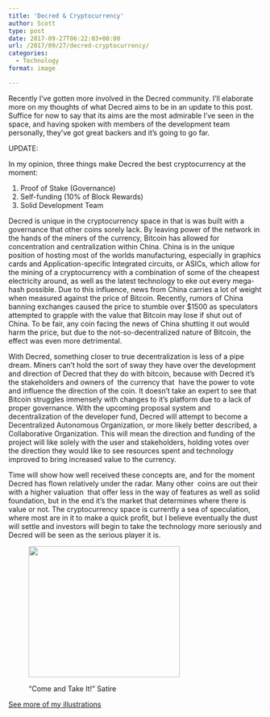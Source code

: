 ```yaml
---
title: 'Decred & Cryptocurrency'
author: Scott
type: post
date: 2017-09-27T06:22:03+00:00
url: /2017/09/27/decred-cryptocurrency/
categories:
  - Technology
format: image

---
```

Recently I&#8217;ve gotten more involved in the Decred community. I&#8217;ll elaborate more on my thoughts of what Decred aims to be in an update to this post. Suffice for now to say that its aims are the most admirable I&#8217;ve seen in the space, and having spoken with members of the development team personally, they&#8217;ve got great backers and it&#8217;s going to go far.

UPDATE:

In my opinion, three things make Decred the best cryptocurrency at the moment:

  1. Proof of Stake (Governance)
  2. Self-funding (10% of Block Rewards)
  3. Solid Development Team

Decred is unique in the cryptocurrency space in that is was built with a governance that other coins sorely lack. By leaving power of the network in the hands of the miners of the currency, Bitcoin has allowed for concentration and centralization within China. China is in the unique position of hosting most of the worlds manufacturing, especially in graphics cards and Application-specific Integrated circuits, or ASICs, which allow for the mining of a cryptocurrency with a combination of some of the cheapest electricity around, as well as the latest technology to eke out every mega-hash possible. Due to this influence, news from China carries a lot of weight when measured against the price of Bitcoin. Recently, rumors of China banning exchanges caused the price to stumble over $1500 as speculators attempted to grapple with the value that Bitcoin may lose if shut out of China. To be fair, any coin facing the news of China shutting it out would harm the price, but due to the not-so-decentralized nature of Bitcoin, the effect was even more detrimental.

With Decred, something closer to true decentralization is less of a pipe dream. Miners can&#8217;t hold the sort of sway they have over the development and direction of Decred that they do with bitcoin, because with Decred it&#8217;s the stakeholders and owners of  the currency that  have the power to vote and influence the direction of the coin. It doesn&#8217;t take an expert to see that Bitcoin struggles immensely with changes to it&#8217;s platform due to a lack of proper governance. With the upcoming proposal system and decentralization of the developer fund, Decred will attempt to become a Decentralized Autonomous Organization, or more likely better described, a Collaborative Organization. This will mean the direction and funding of the project will like solely with the user and stakeholders, holding votes over  the direction they would like to see resources spent and technology improved to bring increased value to the currency.

Time will show how well received these concepts are, and for the moment Decred has flown relatively under the radar. Many other  coins are out their with a higher valuation  that offer less in the way of features as well as solid foundation, but in the end it&#8217;s the market that determines where there is value or not. The cryptocurrency space is currently a sea of speculation, where most are in it to make a quick profit, but I believe eventually the dust will settle and investors will begin to take the technology more seriously and Decred will be seen as the serious player it is.<figure id="attachment_161" style="width: 300px" class="wp-caption alignnone">

<img class="size-medium wp-image-161" src="https://i1.wp.com/scottrchristian.com/wp-content/uploads/2017/09/decred-come-and-stake-it.png?resize=300%2C260&#038;ssl=1" alt="" width="300" height="260" srcset="https://i1.wp.com/scottrchristian.com/wp-content/uploads/2017/09/decred-come-and-stake-it.png?resize=300%2C260&ssl=1 300w, https://i1.wp.com/scottrchristian.com/wp-content/uploads/2017/09/decred-come-and-stake-it.png?resize=768%2C666&ssl=1 768w, https://i1.wp.com/scottrchristian.com/wp-content/uploads/2017/09/decred-come-and-stake-it.png?resize=1024%2C888&ssl=1 1024w, https://i1.wp.com/scottrchristian.com/wp-content/uploads/2017/09/decred-come-and-stake-it.png?w=1113&ssl=1 1113w" sizes="(max-width: 300px) 100vw, 300px" data-recalc-dims="1" /><figcaption class="wp-caption-text">&#8220;Come and Take It!&#8221; Satire</figcaption></figure> 

[See more of my illustrations][1]

&nbsp;

&nbsp;

 [1]: http://scottrchristian.com/portfolio